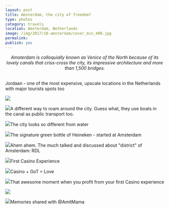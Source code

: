 ```yaml
---
layout: post
title: Amsterdam, the city of freedom?
type: photos
category: travels
location: Amsterdam, Netherlands
image: /img/2017/10-amsterdam/cover_min_400.jpg
permalink: 
publish: yes
---
```

<!-- http://compressjpeg.com -->
<!-- http://compressimage.toolur.com/ 1024, 400-->
<center><i>
Amsterdam is colloquially known as Venice of the North because of its lovely canals that criss-cross the city, its impressive architecture and more than 1,500 bridges. 
</i></center>
<br>
<p class="center"><img src="{{site.baseurl}}/img/2017/10-amsterdam/cover_min.jpg" alt="">Jordaan -  one of the most expensive, upscale locations in the Netherlands with major tourists spots too</p>

<p class="center"><img src="{{site.baseurl}}/img/2017/10-amsterdam/2_min.jpg"></p>

<p class="center"><img src="{{site.baseurl}}/img/2017/10-amsterdam/4_min.jpg">A different way to roam around the city. Guess what, they use boats in the canal as public transport too.</p>

<p class="center"><img src="{{site.baseurl}}/img/2017/10-amsterdam/5_min.jpg">The city looks so different from water</p>

<p class="center"><img src="{{site.baseurl}}/img/2017/10-amsterdam/6_min.jpg">The signature green bottle of Heineken - started at Amsterdam</p>

<p class="center"><img src="{{site.baseurl}}/img/2017/10-amsterdam/7_min.jpg">Ahem ahem. The much talked and discussed about "district" of Amsterdam: RDL</p>

<p class="center"><img src="{{site.baseurl}}/img/2017/10-amsterdam/8_0_min.jpg">First Casino Experience</p>

<p class="center"><img src="{{site.baseurl}}/img/2017/10-amsterdam/8_min.jpg">Casino + GoT = Love</p>

<p class="center"><img src="{{site.baseurl}}/img/2017/10-amsterdam/9_min.jpg">That awesome moment when you profit from your first Casino experience </p>

<p class="center"><img src="{{site.baseurl}}/img/2017/10-amsterdam/10_min.jpg"></p>

<p class="center"><img src="{{site.baseurl}}/img/2017/10-amsterdam/11_min.jpg">Memories shared with @AmitMama</p>
